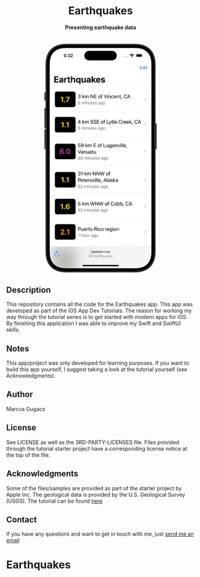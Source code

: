 <div align="center">
    <br>
    <h1>Earthquakes</h1>
    <p>
        <b>Presenting earthquake data</b>
    </p>
    <br>
    <img src="Assets/title_image.png" width="300">
    <br>
</div>

## Description

This repository contains all the code for the Earthquakes app. This app was developed as part of the iOS App Dev Tutorials.
The reason for working my way through the tutorial series is to get started with modern apps for iOS.
By finishing this application I was able to improve my Swift and SwiftUI skills.

## Notes
This app/project was only developed for learning purposes. If you want to build this app yourself, I suggest taking a look at the tutorial yourself (see Acknowledgments).

## Author
Marcus Gugacs

## License
See LICENSE as well as the 3RD-PARTY-LICENSES file.
Files provided through the tutorial starter project have a corresponding license notice at the top of the file. 

## Acknowledgments
Some of the files/samples are provided as part of the starter project by Apple Inc.
The geological data is provided by the U.S. Geological Survey (USGS).
The tutorial can be found [here](https://developer.apple.com/tutorials/app-dev-training)

## Contact
If you have any questions and want to get in touch with me, just [send me an email](mailto:iimpaq@proton.me)
# Earthquakes

